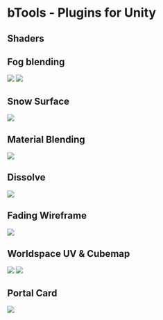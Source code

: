 # **bTools - Plugins for Unity**  

## Shaders

## **Fog blending**  
![](https://i.imgur.com/OeIrSRi.gif)
![](https://i.imgur.com/AOh0xNs.gif)

## **Snow Surface**  
![](https://i.imgur.com/LUYM2kq.gif)

## **Material Blending**  
![](https://i.imgur.com/VjcXfq7.gif)

## **Dissolve**  
![](https://i.imgur.com/kluccFu.gif)

## **Fading Wireframe**  
![](https://i.imgur.com/5x3INf8.gif)

## **Worldspace UV & Cubemap**  
![](https://i.imgur.com/3Adi2bU.gif)
![](https://i.imgur.com/hziRfLr.gif)

## **Portal Card**  
![](https://i.imgur.com/3W6iJf7.gif)
